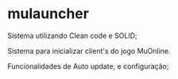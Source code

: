 # mulauncher

Sistema utilizando Clean code e SOLID;

Sistema para inicializar client's do jogo MuOnline. 

Funcionalidades de Auto update, e configuração;
